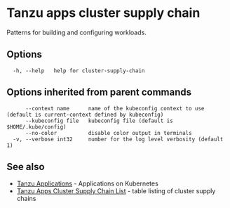 # Tanzu apps cluster supply chain

Patterns for building and configuring workloads.

## Options

```
  -h, --help   help for cluster-supply-chain
```

## Options inherited from parent commands

```
      --context name      name of the kubeconfig context to use (default is current-context defined by kubeconfig)
      --kubeconfig file   kubeconfig file (default is $HOME/.kube/config)
      --no-color          disable color output in terminals
  -v, --verbose int32     number for the log level verbosity (default 1)
```

## See also

- [Tanzu Applications](tanzu_apps.md)	- Applications on Kubernetes
- [Tanzu Apps Cluster Supply Chain List](tanzu_apps_cluster-supply-chain_list.md)	- table listing of cluster supply chains

